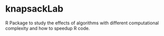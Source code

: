 # knapsackLab
R Package to study the effects of algorithms with different computational complexity and how to speedup R code.
